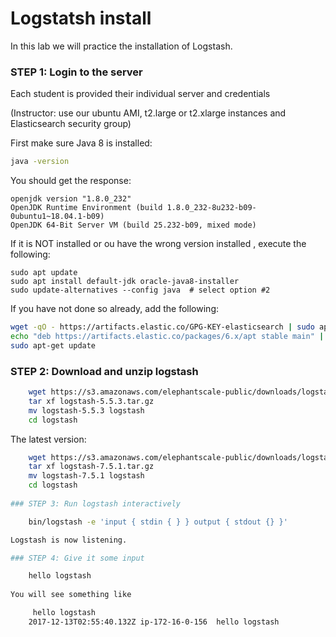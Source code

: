 # Logstatsh install

In this lab we will practice the installation of Logstash.


### STEP 1: Login to the server
 
Each student is provided their individual server and credentials

(Instructor: use our ubuntu AMI, t2.large or t2.xlarge instances and Elasticsearch security group)

First make sure Java 8 is installed:

```bash
java -version
```

You should get the response:

```console
openjdk version "1.8.0_232"
OpenJDK Runtime Environment (build 1.8.0_232-8u232-b09-0ubuntu1~18.04.1-b09)
OpenJDK 64-Bit Server VM (build 25.232-b09, mixed mode)
```


If it is NOT installed or ou have the wrong version installed , execute the following:

```console
sudo apt update
sudo apt install default-jdk oracle-java8-installer
sudo update-alternatives --config java  # select option #2
```

If you have not done so already, add the following:

```bash
wget -qO - https://artifacts.elastic.co/GPG-KEY-elasticsearch | sudo apt-key add -
echo "deb https://artifacts.elastic.co/packages/6.x/apt stable main" | sudo tee -a /etc/apt/sources.list.d/elastic-6.x.list
sudo apt-get update

```


### STEP 2: Download and unzip logstash

```bash
    wget https://s3.amazonaws.com/elephantscale-public/downloads/logstash-5.5.3.tar.gz    #outdated but works ok
    tar xf logstash-5.5.3.tar.gz
    mv logstash-5.5.3 logstash
    cd logstash
```


The latest version:

```bash
    wget https://s3.amazonaws.com/elephantscale-public/downloads/logstash-7.5.1.tar.gz    #latest version
    tar xf logstash-7.5.1.tar.gz
    mv logstash-7.5.1 logstash
    cd logstash
    
### STEP 3: Run logstash interactively

    bin/logstash -e 'input { stdin { } } output { stdout {} }'

Logstash is now listening. 

### STEP 4: Give it some input

    hello logstash
    
You will see something like

     hello logstash
    2017-12-13T02:55:40.132Z ip-172-16-0-156  hello logstash

     
